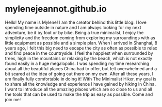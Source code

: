 # mylenejeannot.github.io

Hello! My name is Mylene! I am the creator behind this little blog. I love spending time outside in nature and I am always looking for my next adventure, be it by foot or by bike. Being a true minimalist, I enjoy the simplicity and the freedom coming from exploring my surroundings with as little equipment as possible and a simple plan.
When I arrived in Shanghai, 8 years ago, I felt this big need to escape the city as often as possible to relax and find peace in the countryside. I feel the happiest when surrounded by trees, high in the mountains or relaxing by the beach, which is not exactly found easily in a huge megalopolis. I was spending my time researching about all the beautiful places China had to offer, but felt overwhelmed and a bit scared at the idea of going out there on my own. After all these years, I am finally fully comfortable in doing it! With The Minimalist Hiker, my goal is to share all the knowledge and experience I have gained by hiking in China. I want to introduce all the amazing places which are so close to us and all the tools that can be used to make the trip as easy as possible. Come and join me!
